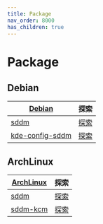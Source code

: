 ```yaml
---
title: Package
nav_order: 8000
has_children: true
---
```



# Package


## Debian

| [Debian](https://samwhelp.github.io/note-about-sddm/read/package/debian.html) | 探索 |
| --- | --- |
| [sddm](https://packages.debian.org/stable/sddm) | [探索](https://samwhelp.github.io/note-about-sddm/read/package/debian/sddm.html) |
| [kde-config-sddm](https://packages.debian.org/stable/kde-config-sddm) | [探索](https://samwhelp.github.io/note-about-sddm/read/package/debian/kde-config-sddm.html) |


## ArchLinux

| [ArchLinux](https://samwhelp.github.io/note-about-sddm/read/package/archlinux.html) | 探索 |
| --- | --- |
| [sddm](https://archlinux.org/packages/extra/x86_64/sddm/) | [探索](https://samwhelp.github.io/note-about-sddm/read/package/archlinux/sddm.html) |
| [sddm-kcm](https://archlinux.org/packages/extra/x86_64/sddm-kcm/) | [探索](https://samwhelp.github.io/note-about-sddm/read/package/archlinux/sddm-kcm.html) |
